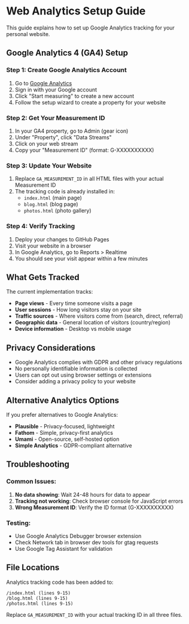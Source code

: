 # Web Analytics Setup Guide

This guide explains how to set up Google Analytics tracking for your personal website.

## Google Analytics 4 (GA4) Setup

### Step 1: Create Google Analytics Account
1. Go to [Google Analytics](https://analytics.google.com/)
2. Sign in with your Google account
3. Click "Start measuring" to create a new account
4. Follow the setup wizard to create a property for your website

### Step 2: Get Your Measurement ID
1. In your GA4 property, go to Admin (gear icon)
2. Under "Property", click "Data Streams"
3. Click on your web stream
4. Copy your "Measurement ID" (format: G-XXXXXXXXXX)

### Step 3: Update Your Website
1. Replace `GA_MEASUREMENT_ID` in all HTML files with your actual Measurement ID
2. The tracking code is already installed in:
   - `index.html` (main page)
   - `blog.html` (blog page)
   - `photos.html` (photo gallery)

### Step 4: Verify Tracking
1. Deploy your changes to GitHub Pages
2. Visit your website in a browser
3. In Google Analytics, go to Reports > Realtime
4. You should see your visit appear within a few minutes

## What Gets Tracked

The current implementation tracks:
- **Page views** - Every time someone visits a page
- **User sessions** - How long visitors stay on your site
- **Traffic sources** - Where visitors come from (search, direct, referral)
- **Geographic data** - General location of visitors (country/region)
- **Device information** - Desktop vs mobile usage

## Privacy Considerations

- Google Analytics complies with GDPR and other privacy regulations
- No personally identifiable information is collected
- Users can opt out using browser settings or extensions
- Consider adding a privacy policy to your website

## Alternative Analytics Options

If you prefer alternatives to Google Analytics:
- **Plausible** - Privacy-focused, lightweight
- **Fathom** - Simple, privacy-first analytics
- **Umami** - Open-source, self-hosted option
- **Simple Analytics** - GDPR-compliant alternative

## Troubleshooting

### Common Issues:
1. **No data showing**: Wait 24-48 hours for data to appear
2. **Tracking not working**: Check browser console for JavaScript errors
3. **Wrong Measurement ID**: Verify the ID format (G-XXXXXXXXXX)

### Testing:
- Use Google Analytics Debugger browser extension
- Check Network tab in browser dev tools for gtag requests
- Use Google Tag Assistant for validation

## File Locations

Analytics tracking code has been added to:
```
/index.html (lines 9-15)
/blog.html (lines 9-15)  
/photos.html (lines 9-15)
```

Replace `GA_MEASUREMENT_ID` with your actual tracking ID in all three files.
